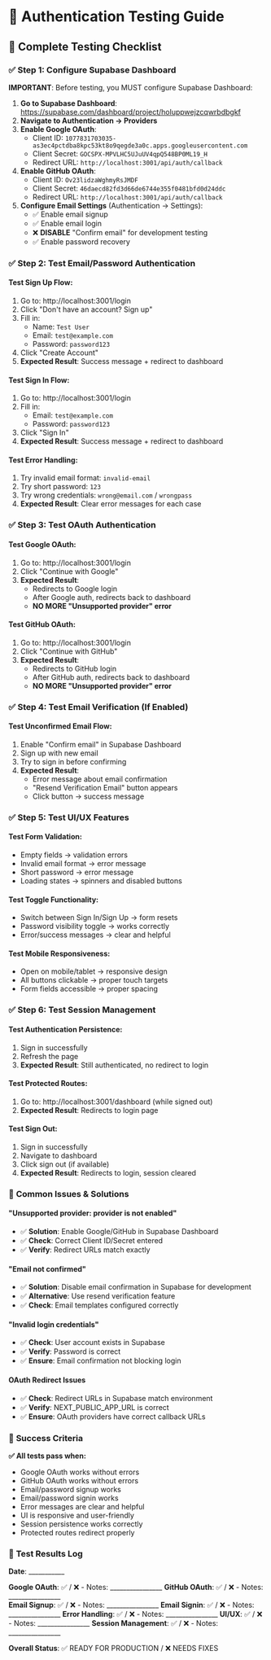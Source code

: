 # 🧪 Authentication Testing Guide

## 🚀 Complete Testing Checklist

### ✅ **Step 1: Configure Supabase Dashboard**

**IMPORTANT**: Before testing, you MUST configure Supabase Dashboard:

1. **Go to Supabase Dashboard**: https://supabase.com/dashboard/project/holuppwejzcqwrbdbgkf
2. **Navigate to Authentication → Providers**
3. **Enable Google OAuth**:
   - Client ID: `1077831703035-as3ec4pctdba8kpc53kt8o9qegde3a0c.apps.googleusercontent.com`
   - Client Secret: `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`
   - Redirect URL: `http://localhost:3001/api/auth/callback`
4. **Enable GitHub OAuth**:
   - Client ID: `Ov23lidzaWghmyRsJMDF`
   - Client Secret: `46daecd82fd3d66de6744e355f0481bfd0d24ddc`
   - Redirect URL: `http://localhost:3001/api/auth/callback`
5. **Configure Email Settings** (Authentication → Settings):
   - ✅ Enable email signup
   - ✅ Enable email login
   - ❌ **DISABLE** "Confirm email" for development testing
   - ✅ Enable password recovery

### ✅ **Step 2: Test Email/Password Authentication**

#### **Test Sign Up Flow:**
1. Go to: http://localhost:3001/login
2. Click "Don't have an account? Sign up"
3. Fill in:
   - Name: `Test User`
   - Email: `test@example.com`
   - Password: `password123`
4. Click "Create Account"
5. **Expected Result**: Success message + redirect to dashboard

#### **Test Sign In Flow:**
1. Go to: http://localhost:3001/login
2. Fill in:
   - Email: `test@example.com`
   - Password: `password123`
3. Click "Sign In"
4. **Expected Result**: Success message + redirect to dashboard

#### **Test Error Handling:**
1. Try invalid email format: `invalid-email`
2. Try short password: `123`
3. Try wrong credentials: `wrong@email.com` / `wrongpass`
4. **Expected Result**: Clear error messages for each case

### ✅ **Step 3: Test OAuth Authentication**

#### **Test Google OAuth:**
1. Go to: http://localhost:3001/login
2. Click "Continue with Google"
3. **Expected Result**: 
   - Redirects to Google login
   - After Google auth, redirects back to dashboard
   - **NO MORE "Unsupported provider" error**

#### **Test GitHub OAuth:**
1. Go to: http://localhost:3001/login
2. Click "Continue with GitHub"
3. **Expected Result**: 
   - Redirects to GitHub login
   - After GitHub auth, redirects back to dashboard
   - **NO MORE "Unsupported provider" error**

### ✅ **Step 4: Test Email Verification (If Enabled)**

#### **Test Unconfirmed Email Flow:**
1. Enable "Confirm email" in Supabase Dashboard
2. Sign up with new email
3. Try to sign in before confirming
4. **Expected Result**: 
   - Error message about email confirmation
   - "Resend Verification Email" button appears
   - Click button → success message

### ✅ **Step 5: Test UI/UX Features**

#### **Test Form Validation:**
- Empty fields → validation errors
- Invalid email format → error message
- Short password → error message
- Loading states → spinners and disabled buttons

#### **Test Toggle Functionality:**
- Switch between Sign In/Sign Up → form resets
- Password visibility toggle → works correctly
- Error/success messages → clear and helpful

#### **Test Mobile Responsiveness:**
- Open on mobile/tablet → responsive design
- All buttons clickable → proper touch targets
- Form fields accessible → proper spacing

### ✅ **Step 6: Test Session Management**

#### **Test Authentication Persistence:**
1. Sign in successfully
2. Refresh the page
3. **Expected Result**: Still authenticated, no redirect to login

#### **Test Protected Routes:**
1. Go to: http://localhost:3001/dashboard (while signed out)
2. **Expected Result**: Redirects to login page

#### **Test Sign Out:**
1. Sign in successfully
2. Navigate to dashboard
3. Click sign out (if available)
4. **Expected Result**: Redirects to login, session cleared

### 🚨 **Common Issues & Solutions**

#### **"Unsupported provider: provider is not enabled"**
- ✅ **Solution**: Enable Google/GitHub in Supabase Dashboard
- ✅ **Check**: Correct Client ID/Secret entered
- ✅ **Verify**: Redirect URLs match exactly

#### **"Email not confirmed"**
- ✅ **Solution**: Disable email confirmation in Supabase for development
- ✅ **Alternative**: Use resend verification feature
- ✅ **Check**: Email templates configured correctly

#### **"Invalid login credentials"**
- ✅ **Check**: User account exists in Supabase
- ✅ **Verify**: Password is correct
- ✅ **Ensure**: Email confirmation not blocking login

#### **OAuth Redirect Issues**
- ✅ **Check**: Redirect URLs in Supabase match environment
- ✅ **Verify**: NEXT_PUBLIC_APP_URL is correct
- ✅ **Ensure**: OAuth providers have correct callback URLs

### 🎯 **Success Criteria**

**✅ All tests pass when:**
- Google OAuth works without errors
- GitHub OAuth works without errors  
- Email/password signup works
- Email/password signin works
- Error messages are clear and helpful
- UI is responsive and user-friendly
- Session persistence works correctly
- Protected routes redirect properly

### 📝 **Test Results Log**

**Date**: ___________

**Google OAuth**: ✅ / ❌ - Notes: ________________
**GitHub OAuth**: ✅ / ❌ - Notes: ________________  
**Email Signup**: ✅ / ❌ - Notes: ________________
**Email Signin**: ✅ / ❌ - Notes: ________________
**Error Handling**: ✅ / ❌ - Notes: ________________
**UI/UX**: ✅ / ❌ - Notes: ________________
**Session Management**: ✅ / ❌ - Notes: ________________

**Overall Status**: ✅ READY FOR PRODUCTION / ❌ NEEDS FIXES

